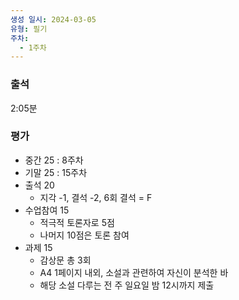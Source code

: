 ```yaml
---
생성 일시: 2024-03-05
유형: 필기
주차:
  - 1주차
---
```

### 출석

2:05분

  

### 평가

- 중간 25 : 8주차
- 기말 25 : 15주차
- 출석 20
    - 지각 -1, 결석 -2, 6회 결석 = F
- 수업참여 15
    - 적극적 토론자로 5점
    - 나머지 10점은 토론 참여
- 과제 15
    - 감상문 총 3회
    - A4 1페이지 내외, 소설과 관련하여 자신이 분석한 바
    - 해당 소설 다루는 전 주 일요일 밤 12시까지 제출